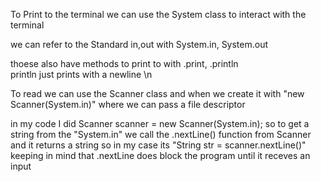 To Print to the terminal we can use the System class to interact with the terminal

we can refer to the Standard in,out with System.in, System.out

thoese also have methods to print to with .print, .println   
println just prints with a newline \n

To read we can use the Scanner class and when we create it with "new Scanner(System.in)" where we can pass a file descriptor

in my code I did Scanner scanner = new Scanner(System.in);
so to get a string from the "System.in" we call the .nextLine() function from Scanner and it returns a string
so in my case its "String str = scanner.nextLine()"
keeping in mind that .nextLine does block the program until it receves an input

